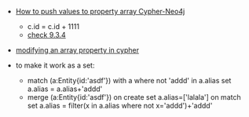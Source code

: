  - [How to push values to property array Cypher-Neo4j](http://stackoverflow.com/questions/21979782/how-to-push-values-to-property-array-cypher-neo4j)
    - c.id = c.id + 1111 
    - [check 9.3.4](http://neo4j.com/docs/developer-manual/current/#query-write)
    
 - [modifying an array property in cypher](https://groups.google.com/forum/#!topic/neo4j/bY5GXWYpM1k)
 
 - to make it work as a set:
    - match (a:Entity{id:'asdf'}) with a where not 'addd' in a.alias set a.alias = a.alias+'addd'
    - merge (a:Entity{id:'asdf'}) on create set a.alias=['lalala'] on match set a.alias = filter(x in a.alias where not x='addd')+'addd'